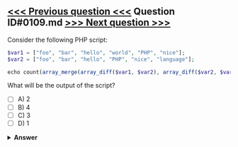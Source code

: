 [<<< Previous question <<<](0108.md)   Question ID#0109.md   [>>> Next question >>>](0110.md)
---

Consider the following PHP script:
```php
$var1 = ["foo", "bar", "hello", "world", "PHP", "nice"];
$var2 = ["foo", "bar", "hello", "PHP", "nice", "language"];

echo count(array_merge(array_diff($var1, $var2), array_diff($var2, $var1)));
```
What will be the output of the script?

- [ ] A) 2
- [ ] B) 4
- [ ] C) 3
- [ ] D) 1

<details><summary><b>Answer</b></summary>
<p>
  Answer: <strong>A</strong>
</p>
</details>
